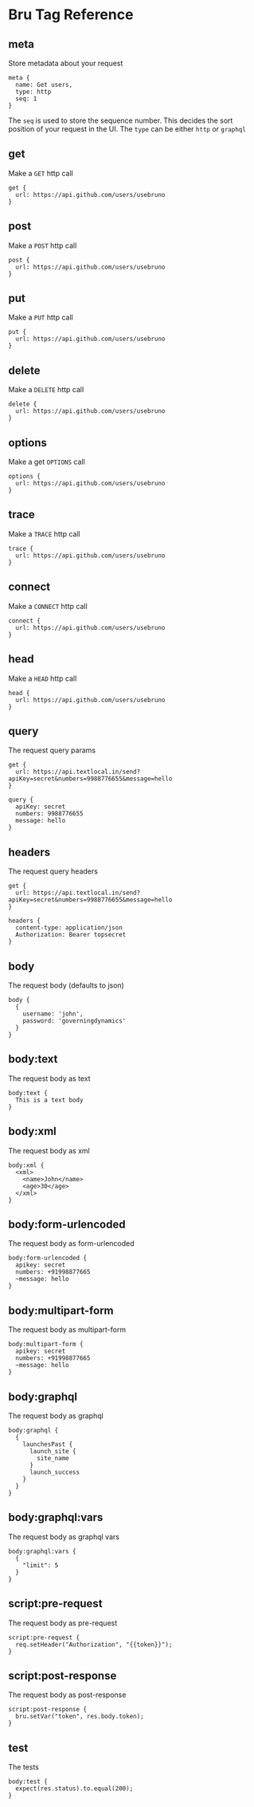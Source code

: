 # Bru Tag Reference

## meta
Store metadata about your request
```
meta {
  name: Get users,
  type: http
  seq: 1
}
```

The `seq` is used to store the sequence number. This decides the sort position of your request in the UI. 
The `type` can be either `http` or `graphql`

## get

Make a `GET` http call
```
get {
  url: https://api.github.com/users/usebruno
}
```
## post

Make a `POST` http call
```
post {
  url: https://api.github.com/users/usebruno
}
```
## put

Make a `PUT` http call
```
put {
  url: https://api.github.com/users/usebruno
}
```
## delete

Make a `DELETE` http call
```
delete {
  url: https://api.github.com/users/usebruno
}
```
## options

Make a get `OPTIONS` call
```
options {
  url: https://api.github.com/users/usebruno
}
```
## trace

Make a `TRACE` http call
```
trace {
  url: https://api.github.com/users/usebruno
}
```
## connect

Make a `CONNECT` http call
```
connect {
  url: https://api.github.com/users/usebruno
}
```
## head

Make a `HEAD` http call
```
head {
  url: https://api.github.com/users/usebruno
}
```
## query

The request query params
```
get {
  url: https://api.textlocal.in/send?apiKey=secret&numbers=9988776655&message=hello
}

query {
  apiKey: secret
  numbers: 9988776655
  message: hello
}
```
## headers

The request query headers
```
get {
  url: https://api.textlocal.in/send?apiKey=secret&numbers=9988776655&message=hello
}

headers {
  content-type: application/json
  Authorization: Bearer topsecret
}
```

## body
The request body (defaults to json)
```
body {
  {
    username: 'john',
    password: 'governingdynamics'
  }
}
```
## body:text
The request body as text
```
body:text {
  This is a text body
}
```
## body:xml
The request body as xml
```
body:xml {
  <xml>
    <name>John</name>
    <age>30</age>
  </xml>
}
```
## body:form-urlencoded
The request body as form-urlencoded
```
body:form-urlencoded {
  apikey: secret
  numbers: +91998877665
  ~message: hello
}
```
## body:multipart-form
The request body as multipart-form
```
body:multipart-form {
  apikey: secret
  numbers: +91998877665
  ~message: hello
}
```
## body:graphql
The request body as graphql
```
body:graphql {
  {
    launchesPast {
      launch_site {
        site_name
      }
      launch_success
    }
  }
}
```
## body:graphql:vars
The request body as graphql vars
```
body:graphql:vars {
  {
    "limit": 5
  }
}
```
## script:pre-request
The request body as pre-request
```
script:pre-request {
  req.setHeader("Authorization", "{{token}}");
}
```
## script:post-response
The request body as post-response
```
script:post-response {
  bru.setVar("token", res.body.token);
}
```
## test
The tests
```
body:test {
  expect(res.status).to.equal(200);
}
```
